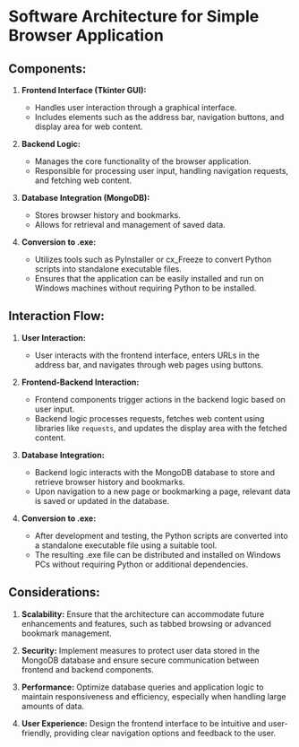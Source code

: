 # Software Architecture for Simple Browser Application

## Components:

1. **Frontend Interface (Tkinter GUI):**
   - Handles user interaction through a graphical interface.
   - Includes elements such as the address bar, navigation buttons, and display area for web content.

2. **Backend Logic:**
   - Manages the core functionality of the browser application.
   - Responsible for processing user input, handling navigation requests, and fetching web content.

3. **Database Integration (MongoDB):**
   - Stores browser history and bookmarks.
   - Allows for retrieval and management of saved data.

4. **Conversion to .exe:**
   - Utilizes tools such as PyInstaller or cx_Freeze to convert Python scripts into standalone executable files.
   - Ensures that the application can be easily installed and run on Windows machines without requiring Python to be installed.

## Interaction Flow:

1. **User Interaction:**
   - User interacts with the frontend interface, enters URLs in the address bar, and navigates through web pages using buttons.

2. **Frontend-Backend Interaction:**
   - Frontend components trigger actions in the backend logic based on user input.
   - Backend logic processes requests, fetches web content using libraries like `requests`, and updates the display area with the fetched content.

3. **Database Integration:**
   - Backend logic interacts with the MongoDB database to store and retrieve browser history and bookmarks.
   - Upon navigation to a new page or bookmarking a page, relevant data is saved or updated in the database.

4. **Conversion to .exe:**
   - After development and testing, the Python scripts are converted into a standalone executable file using a suitable tool.
   - The resulting .exe file can be distributed and installed on Windows PCs without requiring Python or additional dependencies.

## Considerations:

1. **Scalability:** Ensure that the architecture can accommodate future enhancements and features, such as tabbed browsing or advanced bookmark management.

2. **Security:** Implement measures to protect user data stored in the MongoDB database and ensure secure communication between frontend and backend components.

3. **Performance:** Optimize database queries and application logic to maintain responsiveness and efficiency, especially when handling large amounts of data.

4. **User Experience:** Design the frontend interface to be intuitive and user-friendly, providing clear navigation options and feedback to the user.
